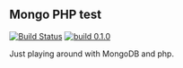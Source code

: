## Mongo PHP test

[![Build Status](https://travis-ci.org/levidurfee/mongo-php-test.svg?branch=master)](https://travis-ci.org/levidurfee/mongo-php-test)
[![build 0.1.0](https://img.shields.io/badge/build-0.1.0-orange.svg)]()

Just playing around with MongoDB and php.